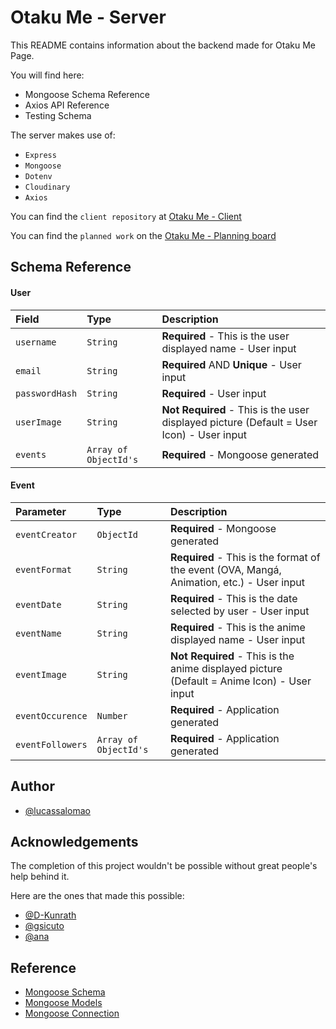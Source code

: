 # Otaku Me - Server

This README contains information about the backend made for Otaku Me Page.

You will find here:
- Mongoose Schema Reference
- Axios API Reference
- Testing Schema

The server makes use of:
- `Express`
- `Mongoose`
- `Dotenv`
- `Cloudinary`
- `Axios`

You can find the `client repository` at [Otaku Me - Client](https://github.com/lucaasalomao/otaku-me-client)

You can find the `planned work` on the [Otaku Me - Planning board](https://miro.com/app/board/uXjVOQyexcw=/?invite_link_id=307959421972)

## Schema Reference

#### User

| Field | Type     | Description                |
| :-------- | :------- | :------------------------- |
| `username` | `String` | **Required** - This is the user displayed name - User input |
| `email` | `String` | **Required** AND **Unique** - User input |
| `passwordHash` | `String` | **Required** - User input |
| `userImage` | `String` | **Not Required** - This is the user displayed picture (Default = User Icon) - User input |
| `events` | `Array of ObjectId's` | **Required** - Mongoose generated |

#### Event

| Parameter | Type     | Description                |
| :-------- | :------- | :------------------------- |
| `eventCreator` | `ObjectId` | **Required** - Mongoose generated |
| `eventFormat` | `String` | **Required** - This is the format of the event (OVA, Mangá, Animation, etc.) - User input |
| `eventDate` | `String` | **Required** - This is the date selected by user - User input |
| `eventName` | `String` | **Required** - This is the anime displayed name - User input |
| `eventImage` | `String` | **Not Required** - This is the anime displayed picture (Default = Anime Icon) - User input |
| `eventOccurence` | `Number` | **Required** - Application generated |
| `eventFollowers` | `Array of ObjectId's` | **Required** - Application generated |

## Author

- [@lucassalomao](https://github.com/lucaasalomao)

## Acknowledgements

The completion of this project wouldn't be possible without great people's help behind it.

Here are the ones that made this possible:

 - [@D-Kunrath](https://github.com/D-Kunrath)
 - [@gsicuto](https://github.com/gsicuto)
 - [@ana](https://bulldogjob.com/news/449-how-to-write-a-good-readme-for-your-github-project)

## Reference

- [Mongoose Schema](https://mongoosejs.com/docs/guide.html)
- [Mongoose Models](https://mongoosejs.com/docs/models.html)
- [Mongoose Connection](https://mongoosejs.com/docs/connections.html)